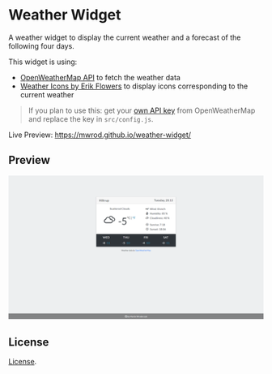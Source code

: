 # Weather Widget

A weather widget to display the current weather and a forecast of the following four days.

This widget is using:
* [OpenWeatherMap API](https://openweathermap.org/api) to fetch the weather data 
* [Weather Icons by Erik Flowers](http://erikflowers.github.io/weather-icons/) to display icons corresponding to the current weather

> If you plan to use this: get your [own API key](https://openweathermap.org/appid#get) from OpenWeatherMap and replace the key in `src/config.js`.

Live Preview: <https://mwrod.github.io/weather-widget/>

## Preview

[![Preview](preview.png?raw=true)](https://mwrod.github.io/weather-widget/)


## License

[License](LICENSE).
